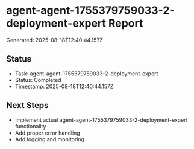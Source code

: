 # agent-agent-1755379759033-2-deployment-expert Report

Generated: 2025-08-18T12:40:44.157Z

## Status
- Task: agent-agent-1755379759033-2-deployment-expert
- Status: Completed
- Timestamp: 2025-08-18T12:40:44.157Z

## Next Steps
- Implement actual agent-agent-1755379759033-2-deployment-expert functionality
- Add proper error handling
- Add logging and monitoring
